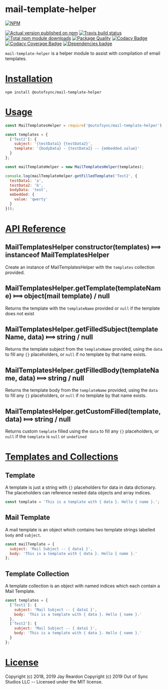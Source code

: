 # mail-template-helper

[![NPM](https://nodei.co/npm/@outofsync/mail-template-helper.png?downloads=true)](https://nodei.co/npm/@outofsync/mail-template-helper/)

[![Actual version published on npm](http://img.shields.io/npm/v/@outofsync/mail-template-helper.svg)](https://www.npmjs.org/package/@outofsync/mail-template-helper)
[![Travis build status](https://travis-ci.org/OutOfSyncStudios/mail-template-helper.svg)](https://www.npmjs.org/package/@outofsync/mail-template-helper)
[![Total npm module downloads](http://img.shields.io/npm/dt/@outofsync/mail-template-helper.svg)](https://www.npmjs.org/package/@outofsync/mail-template-helper)
[![Package Quality](http://npm.packagequality.com/badge/@outofsync/mail-template-helper.png)](http://packagequality.com/#?package=@outofsync/mail-template-helper)
[![Codacy Badge](https://api.codacy.com/project/badge/Grade/43225424afb04627afd2e026712d5281)](https://www.codacy.com/app/OutOfSyncStudios/mail-template-helper?utm_source=github.com&amp;utm_medium=referral&amp;utm_content=OutOfSyncStudios/mail-template-helper&amp;utm_campaign=Badge_Grade)
[![Codacy Coverage  Badge](https://api.codacy.com/project/badge/Coverage/43225424afb04627afd2e026712d5281)](https://www.codacy.com/app/OutOfSyncStudios/mail-template-helper?utm_source=github.com&utm_medium=referral&utm_content=OutOfSyncStudios/mail-template-helper&utm_campaign=Badge_Coverage)
[![Dependencies badge](https://david-dm.org/OutOfSyncStudios/mail-template-helper/status.svg)](https://david-dm.org/OutOfSyncStudios/mail-template-helper?view=list)


`mail-template-helper` is a helper module to assist with compilation of email templates.

# [Installation](#installation)
<a name="installation"></a>

```shell
npm install @outofsync/mail-template-helper
```

# [Usage](#usage)
<a name="usage"></a>

```js
const MailTemplatesHelper = require('@outofsync/mail-template-helper');

const templates = {
  ['Test2']: {
    subject: '{testData1} {testData2}',
    template: '{bodyData} - {testData2} -- {embedded.value}'
  }
};

const mailTemplateHelper = new MailTemplatesHelper(templates);

console.log(mailTemplateHelper.getFilledTemplate('Test2', {
  testData1: 'a',
  testData2: 'b',
  bodyData: 'test',
  embedded: {
    value: 'qwerty'
  }
}));
```

# [API Reference](#api)
<a name="api"></a>

## MailTemplatesHelper constructor(templates) &#x27fe; instanceof MailTemplatesHelper
Create an instance of MailTemplatesHelper with the `templates` collection provided.

## MailTemplatesHelper.getTemplate(templateName) &#x27fe; object(mail template) / null
Returns the template with the `templateName` provided or `null` if the template does not exist

## MailTemplatesHelper.getFilledSubject(templateName, data) &#x27fe; string / null
Returns the template subject from the `templateName` provided, using the `data` to fill any `{}` placeholders, or `null` if no template by that name exists.

## MailTemplatesHelper.getFilledBody(templateName, data) &#x27fe; string / null
Returns the template body from the `templateName` provided, using the `data` to fill any `{}` placeholders, or `null` if no template by that name exists.

## MailTemplatesHelper.getCustomFilled(template, data) &#x27fe; string / null
Returns custom `template` filled using the `data` to fill any `{}` placeholders, or `null` if the `template` is `null` or `undefined`

# [Templates and Collections](#templates)
<a name="templates"></a>

## Template
A template is just a string with `{}` placeholders for data in data dictionary. The placeholders can reference nested data objects and array indices.

```js
const template = 'This is a template with { data }. Hello { name }.';
```

## Mail Template
A mail template is an object which contains two template strings labelled `body` and `subject`.

```js
const mailTemplate = {
  subject: 'Mail Subject -- { data1 }',
  body: 'This is a template with { data }. Hello { name }.'
};
```

## Template Collection
A template collection is an object with named indices which each contain a Mail Template.

```js
const templates = {
  ['Test1']: {
    subject: 'Mail Subject -- { data1 }',
    body: 'This is a template with { data }. Hello { name }.'
  },
  ['Test2']: {
    subject: 'Mail Subject -- { data1 }',
    body: 'This is a template with { data }. Hello { name }.'
  }
};
```

# [License](#license)
<a name="license"></a>

Copyright (c) 2018, 2019 Jay Reardon
Copyright (c) 2019 Out of Sync Studios LLC -- Licensed under the MIT license.
